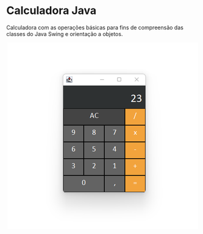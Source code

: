 # Calculadora Java

Calculadora com as operações básicas para fins de compreensão das classes do Java Swing e orientação a objetos.

<p align="center">
 <img src="docs/capture.png" />
</p>
